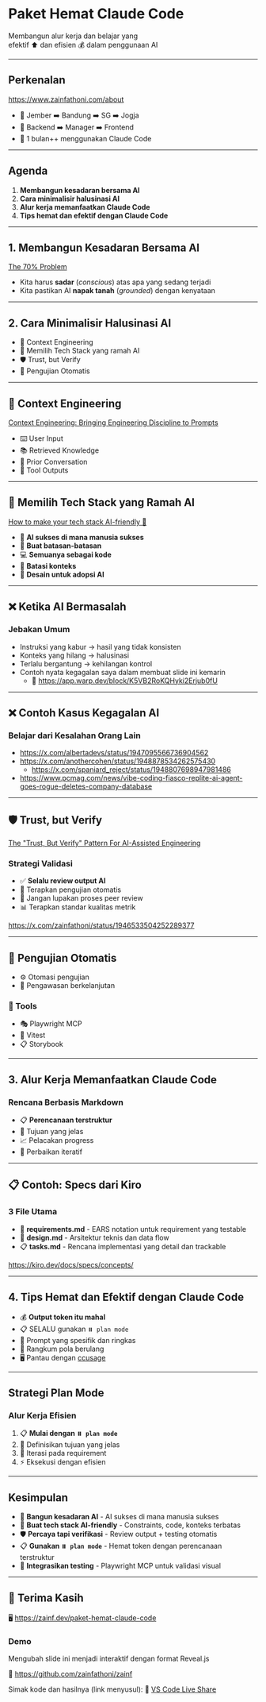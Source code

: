 # Paket Hemat Claude Code

Membangun alur kerja dan belajar yang\
efektif ⬆️ dan efisien 💰 dalam penggunaan AI

---

## Perkenalan

<!-- .slide: data-background-image="assets/zain-1280.jpeg" data-background-size="33%" data-background-position="left" -->

<https://www.zainfathoni.com/about>

- 📍 Jember ➡️ Bandung ➡️ SG ➡️ Jogja
- 🔨 Backend ➡️ Manager ➡️ Frontend  
- 📅 1 bulan++ menggunakan Claude Code

---

## Agenda

1. **Membangun kesadaran bersama AI** <!-- .element: class="fragment" -->
2. **Cara minimalisir halusinasi AI** <!-- .element: class="fragment" -->
3. **Alur kerja memanfaatkan Claude Code** <!-- .element: class="fragment" -->
4. **Tips hemat dan efektif dengan Claude Code** <!-- .element: class="fragment" -->

---

## 1. Membangun Kesadaran Bersama AI

<!-- .slide: data-background-image="assets/iron-man.png" data-background-size="44% auto" data-background-position="right center" -->

[The 70% Problem](https://addyo.substack.com/p/the-70-problem-hard-truths-about)

- Kita harus **sadar** (_conscious_) atas apa yang sedang terjadi <!-- .element: class="fragment" -->
- Kita pastikan AI **napak tanah** (_grounded_) dengan kenyataan <!-- .element: class="fragment" -->

---

## 2. Cara Minimalisir Halusinasi AI

- 🧠 Context Engineering <!-- .element: class="fragment" -->
- 🔨 Memilih Tech Stack yang ramah AI <!-- .element: class="fragment" -->
- 🛡️ Trust, but Verify <!-- .element: class="fragment" -->
- 🧪 Pengujian Otomatis <!-- .element: class="fragment" -->

---

## 🧠 Context Engineering

<!-- .slide: data-background-image="assets/prompt-vs-context-engineering.webp" data-background-size="54% auto" data-background-position="right center" -->

[Context Engineering: Bringing Engineering Discipline to Prompts](https://addyo.substack.com/p/context-engineering-bringing-engineering)

- ⌨️ User Input <!-- .element: class="fragment" -->
- 📚 Retrieved Knowledge <!-- .element: class="fragment" -->
- 💬 Prior Conversation <!-- .element: class="fragment" -->
- 🔨 Tool Outputs <!-- .element: class="fragment" -->

---

## 🔨 Memilih Tech Stack yang Ramah AI

[How to make your tech stack AI-friendly 📏](https://refactoring.fm/p/how-to-design-your-tech-stack-for)

- 🧠 **AI sukses di mana manusia sukses** <!-- .element: class="fragment" -->
- 🔧 **Buat batasan-batasan** <!-- .element: class="fragment" -->
- 💻 **Semuanya sebagai kode** <!-- .element: class="fragment" -->
- 🎯 **Batasi konteks** <!-- .element: class="fragment" -->
- 🤖 **Desain untuk adopsi AI** <!-- .element: class="fragment" -->

---

## ❌ Ketika AI Bermasalah

### Jebakan Umum

- Instruksi yang kabur → hasil yang tidak konsisten <!-- .element: class="fragment" -->
- Konteks yang hilang → halusinasi <!-- .element: class="fragment" -->
- Terlalu bergantung → kehilangan kontrol <!-- .element: class="fragment" -->
- Contoh nyata kegagalan saya dalam membuat slide ini kemarin <!-- .element: class="fragment" -->
  - 🙈 <https://app.warp.dev/block/K5VB2RoKQHyki2Erjub0fU> <!-- .element: class="fragment" -->

---

## ❌ Contoh Kasus Kegagalan AI

### Belajar dari Kesalahan Orang Lain

- <https://x.com/albertadevs/status/1947095566736904562> <!-- .element: class="fragment" -->
- <https://x.com/anothercohen/status/1948878534262575430> <!-- .element: class="fragment" -->
  - <https://x.com/spaniard_reject/status/1948807698947981486> <!-- .element: class="fragment" -->
- <https://www.pcmag.com/news/vibe-coding-fiasco-replite-ai-agent-goes-rogue-deletes-company-database> <!-- .element: class="fragment" -->

---

## 🛡️ Trust, but Verify

[The "Trust, But Verify" Pattern For AI-Assisted Engineering](https://addyo.substack.com/p/the-trust-but-verify-pattern-for)

### Strategi Validasi

- ✅ **Selalu review output AI** <!-- .element: class="fragment" -->
- 🧪 Terapkan pengujian otomatis <!-- .element: class="fragment" -->
- 👥 Jangan lupakan proses peer review <!-- .element: class="fragment" -->
- 📊 Terapkan standar kualitas metrik <!-- .element: class="fragment" -->

<https://x.com/zainfathoni/status/1946533504252289377>

---

## 🧪 Pengujian Otomatis

- ⚙️ Otomasi pengujian <!-- .element: class="fragment" -->
- 🚨 Pengawasan berkelanjutan <!-- .element: class="fragment" -->

### 🔧 Tools

- 🎭 Playwright MCP <!-- .element: class="fragment" -->
- 🧪 Vitest <!-- .element: class="fragment" -->
- 📋 Storybook <!-- .element: class="fragment" -->

---

## 3. Alur Kerja Memanfaatkan Claude Code

### Rencana Berbasis Markdown

- 📋 **Perencanaan terstruktur** <!-- .element: class="fragment" -->
- 🎯 Tujuan yang jelas <!-- .element: class="fragment" -->
- 📈 Pelacakan progress <!-- .element: class="fragment" -->
- 🔄 Perbaikan iteratif <!-- .element: class="fragment" -->

---

## 📋 Contoh: Specs dari Kiro

### 3 File Utama

- 📝 **requirements.md** - EARS notation untuk requirement yang testable <!-- .element: class="fragment" -->
- 🎨 **design.md** - Arsitektur teknis dan data flow <!-- .element: class="fragment" -->
- 📋 **tasks.md** - Rencana implementasi yang detail dan trackable <!-- .element: class="fragment" -->

<https://kiro.dev/docs/specs/concepts/>

---

## 4. Tips Hemat dan Efektif dengan Claude Code

<!-- .slide: data-background-image="assets/ccusage-example.png" data-background-size="50% auto" data-background-position="right center" -->

- 💰 **Output token itu mahal** <!-- .element: class="fragment" -->
- 📋 SELALU gunakan `⏸️ plan mode` <!-- .element: class="fragment" -->
- 🎯 Prompt yang spesifik dan ringkas <!-- .element: class="fragment" -->
- 🔄 Rangkum pola berulang <!-- .element: class="fragment" -->
- 🖥️ Pantau dengan [ccusage](https://ccusage.com/) <!-- .element: class="fragment" -->

---

## Strategi Plan Mode

### Alur Kerja Efisien

1. 📋 **Mulai dengan `⏸️ plan mode`** <!-- .element: class="fragment" -->
2. 🎯 Definisikan tujuan yang jelas <!-- .element: class="fragment" -->
3. 🔄 Iterasi pada requirement <!-- .element: class="fragment" -->
4. ⚡ Eksekusi dengan efisien <!-- .element: class="fragment" -->

---

## Kesimpulan

- 🧠 **Bangun kesadaran AI** - AI sukses di mana manusia sukses <!-- .element: class="fragment" -->
- 🔨 **Buat tech stack AI-friendly** - Constraints, code, konteks terbatas <!-- .element: class="fragment" -->
- 🛡️ **Percaya tapi verifikasi** - Review output + testing otomatis <!-- .element: class="fragment" -->
- 📋 **Gunakan `⏸️ plan mode`** - Hemat token dengan perencanaan terstruktur <!-- .element: class="fragment" -->
- 🧪 **Integrasikan testing** - Playwright MCP untuk validasi visual <!-- .element: class="fragment" -->

---

## 🙏 Terima Kasih

🖥️ <https://zainf.dev/paket-hemat-claude-code>

### Demo

Mengubah slide ini menjadi interaktif dengan format Reveal.js

🔗 <https://github.com/zainfathoni/zainf>

Simak kode dan hasilnya (link menyusul): 🔗
[VS Code Live Share](https://marketplace.visualstudio.com/items?itemName=MS-vsliveshare.vsliveshare)
